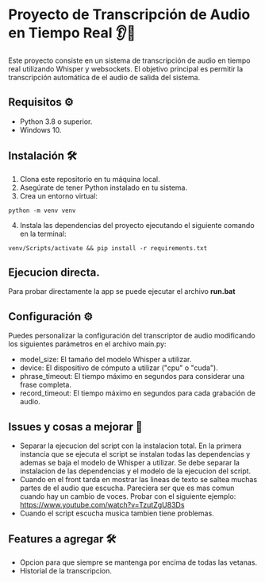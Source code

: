 # Proyecto de Transcripción de Audio en Tiempo Real 👂📝

Este proyecto consiste en un sistema de transcripción de audio en tiempo real utilizando Whisper y websockets. El objetivo principal es permitir la transcripción automática de el audio de salida del sistema.

## Requisitos ⚙️

- Python 3.8 o superior.
- Windows 10.

## Instalación 🛠️

1. Clona este repositorio en tu máquina local.
2. Asegúrate de tener Python instalado en tu sistema.
3. Crea un entorno virtual:
```shell
python -m venv venv 
```

4. Instala las dependencias del proyecto ejecutando el siguiente comando en la terminal:

```shell
venv/Scripts/activate && pip install -r requirements.txt
```

## Ejecucion directa.

Para probar directamente la app se puede ejecutar el archivo **run.bat**

## Configuración ⚙️

Puedes personalizar la configuración del transcriptor de audio modificando los siguientes parámetros en el archivo main.py:

- model_size: El tamaño del modelo Whisper a utilizar.
- device: El dispositivo de cómputo a utilizar ("cpu" o "cuda").
- phrase_timeout: El tiempo máximo en segundos para considerar una frase completa.
- record_timeout: El tiempo máximo en segundos para cada grabación de audio.

## Issues y cosas a mejorar 📝
- Separar la ejecucion del script con la instalacion total. En la primera instancia que se ejecuta el script se instalan todas las dependencias y ademas se baja el modelo de Whisper a utilizar. Se debe separar la instalacion de las dependencias y el modelo de la ejecucion del script.
- Cuando en el front tarda en mostrar las lineas de texto se saltea muchas partes de el audio que escucha. Pareciera ser que es mas comun cuando hay un cambio de voces. Probar con el siguiente ejemplo: https://www.youtube.com/watch?v=TzutZgU83Ds
- Cuando el script escucha musica tambien tiene problemas.

## Features a agregar 🛠️
- Opcion para que siempre se mantenga por encima de todas las vetanas.
- Historial de la transcripcion.